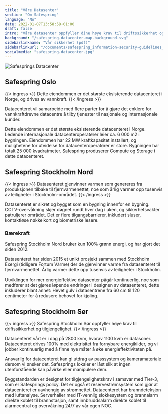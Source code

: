 ```yaml
---
title: "Våre Datasenter"
section: "Om Safespring"
language: "No"
date: 2022-01-07T13:58:58+01:00
draft: false
intro: "Våre datasenter oppfyller dine høye krav til driftssikkerhet og tilgjengelighet. Du får også en klimasmart løsning, siden våre datasenter drives 100% med elektrisitet fra fornybare energikilder."
background: "/safespring-datacenter-map-background.svg"
sidebarlinkname: "Vår sikkerhet (pdf)"
sidebarlinkurl: "/documents/safespring_information-security-guidelines_2024.pdf"
socialmedia: "safespring-datacenter.jpg"
---
```


![Safesprings Datacenter](/img/graphics/safespring-datacenter-map-container.svg)


## Safespring Oslo

{{< ingress >}}
Dette eiendommen er det største eksisterende datacenteret i Norge, og drives av vannkraft.
{{< /ingress >}}

Datacenteret vil samarbeide med flere parter for å gjøre det enklere for vannkraftdrevne datacentre å tilby tjenester til nasjonale og internasjonale kunder.

Dette eiendommen er det største eksisterende datacenteret i Norge. Ledende internasjonale datacenteroperatører leier ca. 6 000 m2 i bygningen. Eiendommen har 22 MW kraftkapasitet installert, og mulighetene for utvidelse for datacenteroperatører er store. Bygningen har totalt 25 000 kvadratmeter. Safespring produserer Compute og Storage i dette datacenteret.

## Safespring Stockholm Nord

{{< ingress >}}
Datasenteret gjenvinner varmen som genereres fra produksjonen tilbake til fjernvarmenettet, noe som årlig varmer opp tusenvis av leiligheter i Stockholm-området.
{{< /ingress >}}

Datasenteret er sikret og bygget som en bygning innenfor en bygning. CCTV-overvåkning skjer døgnet rundt hver dag i uken, og sikkerhetsvakter patruljerer området. Det er flere tilgangsbarrierer, inkludert sluser, kontaktløse nøkkelkort og biometriske lesere.

### Bærekraft

Safespring Stockholm Nord bruker kun 100% grønn energi, og har gjort det siden 2012.

Datasenteret har siden 2015 et unikt prosjekt sammen med Stockholm Exergi (tidligere Fortum Värme) der de gjenvinner varme fra datasenteret til fjernvarmenettet. Årlig varmer dette opp tusenvis av leiligheter i Stockholm.

Utviklingen for mer energieffektive datasenter pågår kontinuerlig, noe som medfører at det gjøres løpende endringer i designen av datasenteret, dette inkluderer blant annet: Hevet gulv i datasentrene fra 60 cm til 120 centimeter for å redusere behovet for kjøling.

## Safespring Stockholm Sør

{{< ingress >}}
Safespring Stockholm Sør oppfyller høye krav til driftssikkerhet og tilgjengelighet.
{{< /ingress >}}

Datacenteret vårt er i dag på 2800 kvm, hvorav 1100 kvm er datasoner. Datacenteret drives 100% med elektrisitet fra fornybare energikilder, og vi jobber kontinuerlig med å finne nye måter å øke energieffektiviteten på.

Ansvarlig for datacenteret kan gi utdrag av passsystem og kameramateriale dersom vi ønsker det. Safesprings lokaler er låst slik at ingen utenforstående kan påvirke eller manipulere dem.

Byggstandarden er designet for tilgjengelighetskrav i samsvar med Tier-3, som er Safesprings policy. Det er også et reservestrømsystem som gjør at datacenteret er uavhengig av strømnettet. Datacenteret har branndeteksjon med luftanalyse. Serverhaller med IT-vennlig slokkesystem og brannalarm direkte koblet til brannstasjon, samt innbruddsalarm direkte koblet til alarmcentral og overvåkning 24/7 av vår egen NOC.